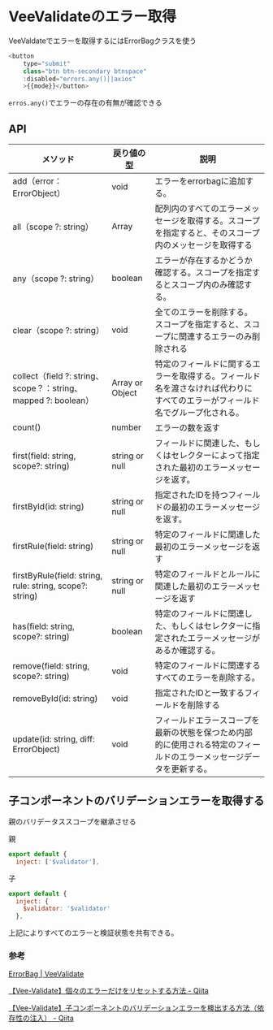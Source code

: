 # VeeValidateのエラー取得

VeeValdateでエラーを取得するにはErrorBagクラスを使う

```js
<button
    type="submit"
    class="btn btn-secondary btnspace"
    :disabled="errors.any()||axios"
    >{{mode}}</button>
```

`erros.any()`でエラーの存在の有無が確認できる

## API

|メソッド|戻り値の型|説明|
|---|---|---|
|add（error：ErrorObject）|void|エラーをerrorbagに追加する。|
|all（scope ?: string）|Array|配列内のすべてのエラーメッセージを取得する。スコープを指定すると、そのスコープ内のメッセージを取得する|
|any（scope ?: string）|boolean|エラーが存在するかどうか確認する。スコープを指定するとスコープ内のみ確認する。|
|clear（scope ?: string）|void|全てのエラーを削除する。スコープを指定すると、スコープに関連するエラーのみ削除される|
|collect（field ?: string、scope？：string、mapped ?: boolean）|Array or Object|特定のフィールドに関するエラーを取得する。フィールド名を渡さなければ代わりにすべてのエラーがフィールド名でグループ化される。|スコープを指定すると、収集だ動作がスコープに制限される。オプションで、エラーオブジェクトをエラーメッセージにマップするかどうか指定できる。falseを指定すると、エラーに関する情報を含むオブジェクトを返す。
|count()|number|エラーの数を返す|
|first(field: string, scope?: string)|string or null|フィールドに関連した、もしくはセレクターによって指定された最初のエラーメッセージを返す。|
|firstById(id: string)|string or null|指定されたIDを持つフィールドの最初のエラーメッセージを返す。|
|firstRule(field: string)|string or null|特定のフィールドに関連した最初のエラーメッセージを返す|
|firstByRule(field: string, rule: string, scope?: string)|string or null|特定のフィールドとルールに関連した最初のエラーメッセージを返す|
|has(field: string, scope?: string)|boolean|特定のフィールドに関連した、もしくはセレクターに指定されたエラーメッセージがあるか確認する。|
|remove(field: string, scope?: string)|void|特定のフィールドに関連するすべてのエラーを削除する。|
|removeById(id: string)|void|指定されたIDと一致するフィールドを削除する|
|update(id: string, diff: ErrorObject)|void|フィールドエラースコープを最新の状態を保つため内部的に使用される特定のフィールドのエラーメッセージデータを更新する。|

## 子コンポーネントのバリデーションエラーを取得する

親のバリデータススコープを継承させる

親

```js
export default {
  inject: ['$validator'],
```

子

```js
export default {
  inject: {
    $validator: '$validator'
  },
```

上記によりすべてのエラーと検証状態を共有できる。


### 参考

[ErrorBag \| VeeValidate](https://baianat.github.io/vee-validate/api/errorbag.html#api)

[【Vee\-Validate】個々のエラーだけをリセットする方法 \- Qiita](https://qiita.com/_Keitaro_/items/ff770f22691c5e661b12)

[【Vee\-Validate】子コンポーネントのバリデーションエラーを検出する方法（依存性の注入） \- Qiita](https://qiita.com/_Keitaro_/items/b46487ec8282690a0216)